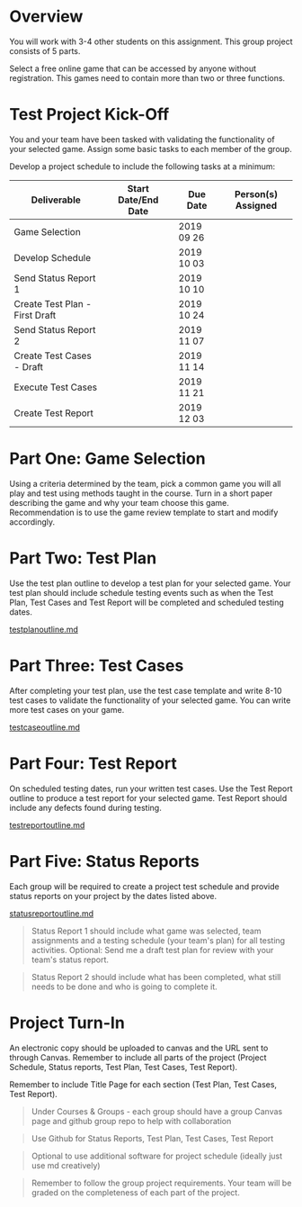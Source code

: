 # Overview

You will work with 3-4 other students on this assignment. This group project consists of 5 parts.

Select a free online game that can be accessed by anyone without registration. This games need to contain more than two or three functions.

# Test Project Kick-Off

You and your team have been tasked with validating the functionality of your selected game. Assign some basic tasks to each member of the group.

Develop a project schedule to include the following tasks at a minimum:

| Deliverable | Start Date/End Date | Due Date | Person(s) Assigned |
|-|-|-|-|
| Game Selection | | 2019 09 26 | |
| Develop Schedule | | 2019 10 03 | | 
| Send Status Report 1 | | 2019 10 10 | |
| Create Test Plan - First Draft | | 2019 10 24 | |
| Send Status Report 2 | | 2019 11 07 | |
| Create Test Cases - Draft | | 2019 11 14 | | 
| Execute Test Cases | | 2019 11 21 | | 
| Create Test Report | | 2019 12 03 | | 

# Part One: Game Selection

Using a criteria determined by the team, pick a common game you will all play and test using methods taught in the course. Turn in a short paper describing the game and why your team choose this game. Recommendation is to use the game review template to start and modify accordingly.

# Part Two: Test Plan

Use the test plan outline to develop a test plan for your selected game. Your test plan should include schedule testing events such as when the Test Plan, Test Cases and Test Report will be completed and scheduled testing dates.

[testplanoutline.md](testplanoutline.md)

# Part Three: Test Cases

After completing your test plan, use the test case template and write 8-10 test cases to validate the functionality of your selected game. You can write more test cases on your game.

[testcaseoutline.md](testcaseoutline.md)

# Part Four: Test Report

On scheduled testing dates, run your written test cases. Use the Test Report outline to produce a test report for your selected game. Test Report should include any defects found during testing.

[testreportoutline.md](testreportoutline.md)

# Part Five: Status Reports

Each group will be required to create a project test schedule and provide status reports on your project by the dates listed above.

[statusreportoutline.md](statusreportoutline.md)

> Status Report 1 should include what game was selected, team assignments and a testing schedule (your team's plan) for all testing activities. Optional: Send me a draft test plan for review with your team's status report.

> Status Report 2 should include what has been completed, what still needs to be done and who is going to complete it.

# Project Turn-In

An electronic copy should be uploaded to canvas and the URL sent to through Canvas. Remember to include all parts of the project (Project Schedule, Status reports, Test Plan, Test Cases, Test Report).

Remember to include Title Page for each section (Test Plan, Test Cases, Test Report).

> Under Courses & Groups - each group should have a group Canvas page and github group repo to help with collaboration

> Use Github for Status Reports, Test Plan, Test Cases, Test Report

> Optional to use additional software for project schedule (ideally just use md creatively)

> Remember to follow the group project requirements. Your team will be graded on the completeness of each part of the project.
